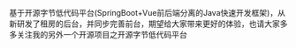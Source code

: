 基于开源字节低代码平台(SpringBoot+Vue前后端分离的Java快速开发框架)，从新研发了租房的后台，并同步完善前台，期望给大家带来更好的体验，也请大家多多关注我的另外一个开源项目之开源字节低代码平台